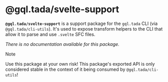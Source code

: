 # @gql.tada/svelte-support

**`@gql.tada/svelte-support`** is a support package for the
`gql.tada` CLI (via `@gql.tada/cli-utils`).
It's used to expose transform helpers to the CLI that allow
it to parse and use `.svelte` SFC files.

_There is no documentation available for this package._

> [!NOTE]
> Use this package at your own risk! This package's exported API
> is only considered stable in the context of it being consumed
> by `@gql.tada/cli-utils`!
